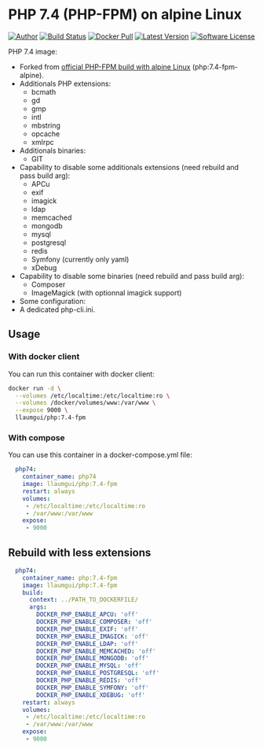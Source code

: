 # PHP 7.4 (PHP-FPM) on alpine Linux

[![Author][ico-twitter]][link-twitter]
[![Build Status][ico-ghactions]][link-ghactions]
[![Docker Pull][ico-docker]][link-docker]
[![Latest Version][ico-version]][link-docker]
[![Software License][ico-license]](LICENSE)

PHP 7.4 image:

* Forked from [official PHP-FPM build with alpine Linux](https://store.docker.com/images/php) (php:7.4-fpm-alpine).
* Additionals PHP extensions:
  * bcmath
  * gd
  * gmp
  * intl
  * mbstring
  * opcache
  * xmlrpc
* Additionals binaries:
  * GIT
* Capability to disable some additionals extensions (need rebuild and pass build arg):
  * APCu
  * exif
  * imagick
  * ldap
  * memcached
  * mongodb
  * mysql
  * postgresql
  * redis
  * Symfony (currently only yaml)
  * xDebug
* Capability to disable some binaries (need rebuild and pass build arg):
  * Composer
  * ImageMagick (with optionnal imagick support)
* Some configuration:
 * A dedicated php-cli.ini.

## Usage

### With docker client

You can run this container with docker client:

~~~bash
docker run -d \
  --volumes /etc/localtime:/etc/localtime:ro \
  --volumes /docker/volumes/www:/var/www \
  --expose 9000 \
  llaumgui/php:7.4-fpm
~~~

### With compose

You can use this container in a docker-compose.yml file:

~~~yaml
  php74:
    container_name: php74
    image: llaumgui/php:7.4-fpm
    restart: always
    volumes:
     - /etc/localtime:/etc/localtime:ro
     - /var/www:/var/www
    expose:
     - 9000
~~~

## Rebuild with less extensions

~~~yaml
  php74:
    container_name: php:7.4-fpm
    image: llaumgui/php:7.4-fpm
    build:
      context: ../PATH_TO_DOCKERFILE/
      args:
        DOCKER_PHP_ENABLE_APCU: 'off'
        DOCKER_PHP_ENABLE_COMPOSER: 'off'
        DOCKER_PHP_ENABLE_EXIF: 'off'
        DOCKER_PHP_ENABLE_IMAGICK: 'off'
        DOCKER_PHP_ENABLE_LDAP: 'off'
        DOCKER_PHP_ENABLE_MEMCACHED: 'off'
        DOCKER_PHP_ENABLE_MONGODB: 'off'
        DOCKER_PHP_ENABLE_MYSQL: 'off'
        DOCKER_PHP_ENABLE_POSTGRESQL: 'off'
        DOCKER_PHP_ENABLE_REDIS: 'off'
        DOCKER_PHP_ENABLE_SYMFONY: 'off'
        DOCKER_PHP_ENABLE_XDEBUG: 'off'
    restart: always
    volumes:
     - /etc/localtime:/etc/localtime:ro
     - /var/www:/var/www
    expose:
     - 9000
~~~

[ico-twitter]: https://img.shields.io/static/v1?label=Author&message=llaumgui&color=50ABF1&logo=twitter&style=flat-square
[link-twitter]: https://twitter.com/llaumgui
[ico-docker]: https://img.shields.io/docker/pulls/llaumgui/php?color=%2496ed&logo=docker&style=flat-square
[link-docker]: https://hub.docker.com/repository/docker/llaumgui/php
[ico-ghactions]: https://img.shields.io/github/workflow/status/llaumgui/docker-image-php-fpm/docker-image?style=flat-square&logo=github&label=CI/CD
[link-ghactions]: https://github.com/llaumgui/docker-image-php-fpm/actions
[ico-version]: https://img.shields.io/docker/v/llaumgui/php?sort=semver&color=%2496ed&logo=docker&style=flat-square
[ico-license]: https://img.shields.io/github/license/llaumgui/docker-image-php-fpm?style=flat-square
